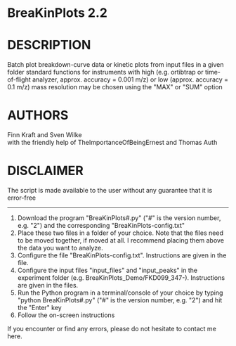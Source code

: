 # BreaKinPlots 2.2

# DESCRIPTION
Batch plot breakdown-curve data or kinetic plots from input files in a given folder standard functions for instruments with high (e.g. ortibtrap or time-of-flight analyzer, approx. accuracy = 0.001 m/z) or low (approx. accuracy = 0.1 m/z) mass resolution may be chosen using the "MAX" or "SUM" option

# AUTHORS
Finn Kraft and Sven Wilke  
with the friendly help of TheImportanceOfBeingErnest and Thomas Auth

# DISCLAIMER
The script is made available to the user without any guarantee that it is error-free

----------------------------------------------------------------------------------------

1. Download the program "BreaKinPlots#.py" ("#" is the version number, e.g. "2") and the corresponding "BreaKinPlots-config.txt"
2. Place these two files in a folder of your choice. Note that the files need to be moved together, if moved at all. I recommend placing them above the data you want to analyze.
3. Configure the file "BreaKinPlots-config.txt". Instructions are given in the file.
4. Configure the input files "input_files" and "input_peaks" in the experiment folder (e.g. BreaKinPlots_Demo/FKD099_347-). Instructions are given in the files.
5. Run the Python program in a terminal/console of your choice by typing "python BreaKinPlots#.py" ("#" is the version number, e.g. "2") and hit the "Enter" key
6. Follow the on-screen instructions

If you encounter or find any errors, please do not hesitate to contact me here.

